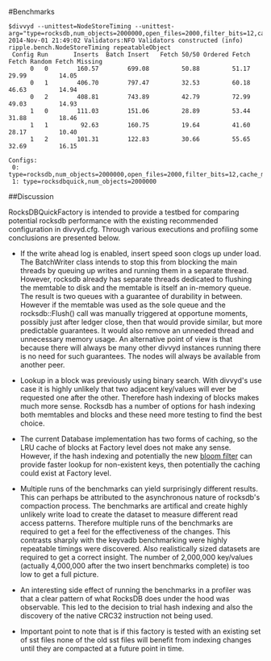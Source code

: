 #Benchmarks

```
$divvyd --unittest=NodeStoreTiming --unittest-arg="type=rocksdb,num_objects=2000000,open_files=2000,filter_bits=12,cache_mb=256,file_size_mb=8,file_size_mult=2;type=rocksdbquick,num_objects=2000000"
2014-Nov-01 21:49:02 Validators:NFO Validators constructed (info)
ripple.bench.NodeStoreTiming repeatableObject
 Config Run       Inserts  Batch Insert   Fetch 50/50 Ordered Fetch  Fetch Random Fetch Missing
      0   0        160.57        699.08         50.88         51.17         29.99         14.05
      0   1        406.70        797.47         32.53         60.18         46.63         14.94
      0   2        408.81        743.89         42.79         72.99         49.03         14.93
      1   0        111.03        151.06         28.89         53.44         31.88         18.46
      1   1         92.63        160.75         19.64         41.60         28.17         10.40
      1   2        101.31        122.83         30.66         55.65         32.69         16.15

Configs:
 0: type=rocksdb,num_objects=2000000,open_files=2000,filter_bits=12,cache_mb=256,file_size_mb=8,file_size_mult=2
 1: type=rocksdbquick,num_objects=2000000
```

##Discussion

RocksDBQuickFactory is intended to provide a testbed for comparing potential rocksdb performance with the existing recommended configuration in divvyd.cfg. Through various executions and profiling some conclusions are presented below.

* If the write ahead log is enabled, insert speed soon clogs up under load. The BatchWriter class intends to stop this from blocking the main threads by queuing up writes and running them in a separate thread. However, rocksdb already has separate threads dedicated to flushing the memtable to disk and the memtable is itself an in-memory queue. The result is two queues with a guarantee of durability in between. However if the memtable was used as the sole queue and the rocksdb::Flush() call was manually triggered at opportune moments, possibly just after ledger close, then that would provide similar, but more predictable guarantees. It would also remove an unneeded thread and unnecessary memory usage. An alternative point of view is that because there will always be many other divvyd instances running there is no need for such guarantees. The nodes will always be available from another peer.

* Lookup in a block was previously using binary search. With divvyd's use case it is highly unlikely that two adjacent key/values will ever be requested one after the other. Therefore hash indexing of blocks makes much more sense. Rocksdb has a number of options for hash indexing both memtables and blocks and these need more testing to find the best choice.

* The current Database implementation has two forms of caching, so the LRU cache of blocks at Factory level does not make any sense. However, if the hash indexing and potentially the new [bloom filter](http://rocksdb.org/blog/1427/new-bloom-filter-format/) can provide faster lookup for non-existent keys, then potentially the caching could exist at Factory level.

* Multiple runs of the benchmarks can yield surprisingly different results. This can perhaps be attributed to the asynchronous nature of rocksdb's compaction process. The benchmarks are artifical and create highly unlikely write load to create the dataset to measure different read access patterns. Therefore multiple runs of the benchmarks are required to get a feel for the effectiveness of the changes. This contrasts sharply with the keyvadb benchmarking were highly repeatable timings were discovered. Also realistically sized datasets are required to get a correct insight. The number of 2,000,000 key/values (actually 4,000,000 after the two insert benchmarks complete) is too low to get a full picture.

* An interesting side effect of running the benchmarks in a profiler was that a clear pattern of what RocksDB does under the hood was observable. This led to the decision to trial hash indexing and also the discovery of the native CRC32 instruction not being used.

* Important point to note that is if this factory is tested with an existing set of sst files none of the old sst files will benefit from indexing changes until they are compacted at a future point in time.
